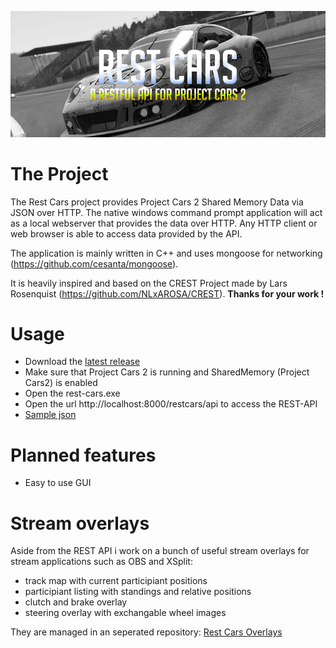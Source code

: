 
![RestCars Logo](/images/header.png)
 
# The Project
The Rest Cars project provides Project Cars 2 Shared Memory Data via JSON over HTTP. The native windows command prompt application will act as a local webserver that provides the data over HTTP. Any HTTP client or web browser is able to access data provided by the API.

The application is mainly written in C++ and uses mongoose for networking (https://github.com/cesanta/mongoose).

It is heavily inspired and based on the CREST Project made by Lars Rosenquist (https://github.com/NLxAROSA/CREST).
__Thanks for your work !__

# Usage

* Download the [latest release](https://github.com/nweiser94/rest-cars/releases/latest)
* Make sure that Project Cars 2 is running and SharedMemory (Project Cars2) is enabled
* Open the rest-cars.exe
* Open the url http://localhost:8000/restcars/api to access the REST-API
* [Sample json](https://raw.githubusercontent.com/nweiser94/rest-cars/master/rest-cars_example.json)

# Planned features

* Easy to use GUI



# Stream overlays

Aside from the REST API i work on a bunch of useful stream overlays for stream applications such as OBS and XSplit: 
* track map with current participiant positions
* participiant listing with standings and relative positions
* clutch and brake overlay
* steering overlay with exchangable wheel images

They are managed in an seperated repository: [Rest Cars Overlays](https://github.com/i12bokay/rest-cars-overlays)


